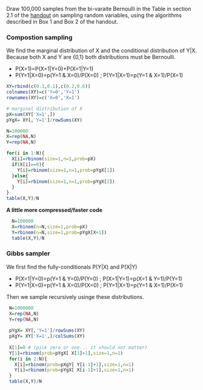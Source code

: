 
Draw 100,000 samples from the bi-varaite Bernoulli in the Table in section 2.1 of the [handout](https://github.com/gdlc/STAT_COMP/blob/master/SimulatingRandomVariables.pdf) on sampling
random variables, using the algorithms described in Box 1 and Box 2 of the handout.


### Compostion sampling

We find the marginal distribution of X and the conditional distribution of Y|X. Because both X and Y are {0,1} both distributions must be Bernoulli.

  - P(X=1)=P(X=1|Y=0)+P(X=1|Y=1)
  - P(Y=1|X=0)=p(Y=1 & X=0)/P(X=0) ;  P(Y=1|X=1)=p(Y=1 & X=1)/P(X=1)
  
```r
XY=rbind(c(0.1,0.1),c(0.2,0.6))
colnames(XY)=c('Y=0','Y=1')
rownames(XY)=c('X=0','X=1')

# marginal distribution of X
pX=sum(XY['X=1',])
pYgX= XY[,'Y=1']/rowSums(XY)

N=100000
X=rep(NA,N)
Y=rep(NA,N)

for(i in 1:N){
  X[i]=rbinom(size=1,n=1,prob=pX)
  if(X[i]==0){
    Y[i]=rbinom(size=1,n=1,prob=pYgX[1])
  }else{
    Y[i]=rbinom(size=1,n=1,prob=pYgX[2])  
  }
}
table(X,Y)/N

```
**A little more compressed/faster code**

```r
  N=100000
  X=rbinom(n=N,size=1,prob=pX)
  Y=rbinom(n=N,size=1,prob=pYgX[X+1])
  table(X,Y)/N
```

### Gibbs sampler

We first find the fully-conditionals P(Y|X) and P(X|Y)

 - P(X=1|Y=0)=p(Y=1 & Y=0)/P(Y=0) ;  P(X=1|Y=1)=p(X=1 & Y=1)/P(Y=1)
 - P(Y=1|X=0)=p(Y=1 & X=0)/P(X=0) ;  P(Y=1|X=1)=p(Y=1 & X=1)/P(X=1)
 
Then we sample recursively usinge these distributions.

```r
 N=1000000
 X=rep(NA,N)
 Y=rep(NA,N)
 
 pYgX= XY[,'Y=1']/rowSums(XY)
 pXgY= XY['X=1',]/colSums(XY)
 
 X[1]=0 # (pick zero or one... it should not matter)
 Y[1]=rbinom(prob=pYgX[ X[1]+1],size=1,n=1)
 for(i in 2:N){
   X[i]=rbinom(prob=pXgY[ Y[i-1]+1],size=1,n=1)
   Y[i]=rbinom(prob=pYgX[ X[i-1]+1],size=1,n=1)   
 }
 table(X,Y)/N
```


